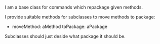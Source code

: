 I am a base class for commands which repackage given methods.

I provide suitable methods for subclasses to move methods to package: 

- moveMethod: aMethod toPackage: aPackage

Subclasses should just deside what package it should be. 